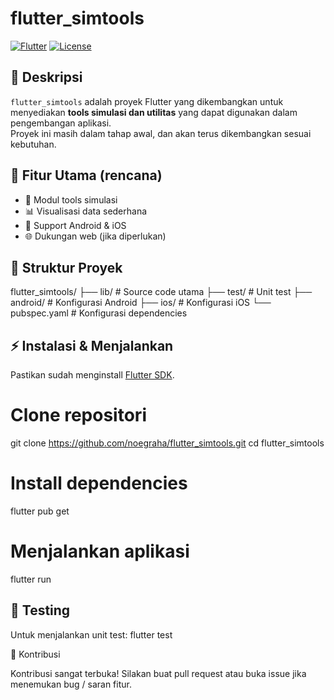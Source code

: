 # flutter_simtools

[![Flutter](https://img.shields.io/badge/Flutter-Framework-blue)](https://flutter.dev)
[![License](https://img.shields.io/badge/license-MIT-green)](LICENSE)

## 📌 Deskripsi
`flutter_simtools` adalah proyek Flutter yang dikembangkan untuk menyediakan **tools simulasi dan utilitas** yang dapat digunakan dalam pengembangan aplikasi.  
Proyek ini masih dalam tahap awal, dan akan terus dikembangkan sesuai kebutuhan.

## 🚀 Fitur Utama (rencana)
- 🔧 Modul tools simulasi
- 📊 Visualisasi data sederhana
- 📱 Support Android & iOS
- 🌐 Dukungan web (jika diperlukan)

## 📂 Struktur Proyek

flutter_simtools/
├── lib/                # Source code utama
├── test/               # Unit test
├── android/            # Konfigurasi Android
├── ios/                # Konfigurasi iOS
└── pubspec.yaml        # Konfigurasi dependencies

## ⚡️ Instalasi & Menjalankan
Pastikan sudah menginstall [Flutter SDK](https://docs.flutter.dev/get-started/install).

# Clone repositori
git clone https://github.com/noegraha/flutter_simtools.git
cd flutter_simtools

# Install dependencies
flutter pub get

# Menjalankan aplikasi
flutter run

## 🧪 Testing

Untuk menjalankan unit test:
flutter test

🤝 Kontribusi

Kontribusi sangat terbuka! Silakan buat pull request atau buka issue jika menemukan bug / saran fitur.

